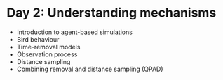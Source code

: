 # Day 2: Understanding mechanisms

- Introduction to agent-based simulations
- Bird behaviour
- Time-removal models
- Observation process
- Distance sampling
- Combining removal and distance sampling (QPAD)
